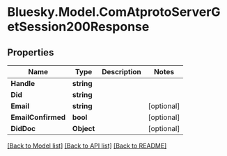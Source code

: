 # Bluesky.Model.ComAtprotoServerGetSession200Response

## Properties

Name | Type | Description | Notes
------------ | ------------- | ------------- | -------------
**Handle** | **string** |  | 
**Did** | **string** |  | 
**Email** | **string** |  | [optional] 
**EmailConfirmed** | **bool** |  | [optional] 
**DidDoc** | **Object** |  | [optional] 

[[Back to Model list]](../README.md#documentation-for-models) [[Back to API list]](../README.md#documentation-for-api-endpoints) [[Back to README]](../README.md)

